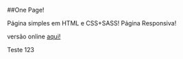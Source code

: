 ##One Page!

Página simples em HTML e CSS+SASS! 
Página Responsiva!

versão online [aqui!](https://raniererocha.github.io/css-one-page/)
<p>Teste 123 </p>